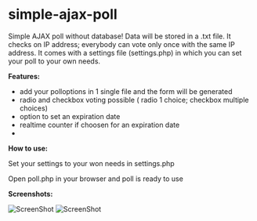 # simple-ajax-poll

Simple AJAX poll without database! Data will be stored in a .txt file. It checks on IP address; everybody can vote only once with the same IP address.
It comes with a settings file (settings.php) in which you can set your poll to your own needs.

**Features:**
* add your polloptions in 1 single file and the form will be generated
* radio and checkbox voting possible ( radio 1 choice; checkbox multiple choices)
* option to set an expiration date
* realtime counter if choosen for an expiration date
* 

**How to use:**

Set your settings to your won needs in settings.php

Open poll.php in your browser and poll is ready to use

**Screenshots:**

![ScreenShot](http://develop3.webprofis.nl/poll/data/poll1.jpg)
![ScreenShot](http://develop3.webprofis.nl/poll/data/poll2.jpg)

